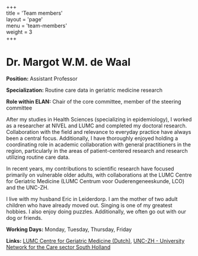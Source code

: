 +++  
title = 'Team members'  
layout = 'page'  
menu = 'team-members'  
weight = 3  
+++ 

# Dr. Margot W.M. de Waal

**Position:** Assistant Professor

**Specialization:** Routine care data in geriatric medicine research

**Role within ELAN:** Chair of the core committee, member of the steering committee

After my studies in Health Sciences (specializing in epidemiology), I worked as a researcher at NIVEL and LUMC and completed my doctoral research. Collaboration with the field and relevance to everyday practice have always been a central focus. Additionally, I have thoroughly enjoyed holding a coordinating role in academic collaboration with general practitioners in the region, particularly in the areas of patient-centered research and research utilizing routine care data.

In recent years, my contributions to scientific research have focused primarily on vulnerable older adults, with collaborations at the LUMC Centre for Geriatric Medicine (LUMC Centrum voor Ouderengeneeskunde, LCO) and the UNC-ZH.

I live with my husband Eric in Leiderdorp. I am the mother of two adult children who have already moved out. Singing is one of my greatest hobbies. I also enjoy doing puzzles. Additionally, we often go out with our dog or friends.

**Working Days:** Monday, Tuesday, Thursday, Friday

**Links:** [LUMC Centre for Geriatric Medicine (Dutch)](https://lumccentrumouderengeneeskunde.nl), [UNC-ZH - University Network for the Care sector South Holland](https://unc-zh.nl/english/) 
